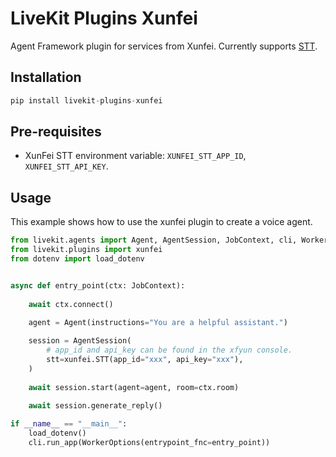 # LiveKit Plugins Xunfei

Agent Framework plugin for services from Xunfei. Currently supports [STT](https://console.xfyun.cn/services/rta).

## Installation
```python
pip install livekit-plugins-xunfei
```

## Pre-requisites

- XunFei STT environment variable: `XUNFEI_STT_APP_ID`, `XUNFEI_STT_API_KEY`.

## Usage


This example shows how to use the xunfei plugin to create a voice agent.

```python
from livekit.agents import Agent, AgentSession, JobContext, cli, WorkerOptions
from livekit.plugins import xunfei
from dotenv import load_dotenv


async def entry_point(ctx: JobContext):
    
    await ctx.connect()
    
    agent = Agent(instructions="You are a helpful assistant.")

    session = AgentSession(
        # app_id and api_key can be found in the xfyun console.
        stt=xunfei.STT(app_id="xxx", api_key="xxx"),
    )
    
    await session.start(agent=agent, room=ctx.room)
    
    await session.generate_reply()

if __name__ == "__main__":
    load_dotenv()
    cli.run_app(WorkerOptions(entrypoint_fnc=entry_point))
```

